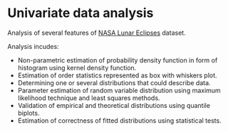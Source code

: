# Univariate data analysis

Analysis of several features of [NASA Lunar Eclipses](https://eclipse.gsfc.nasa.gov/LEcat5/LEcatkey.html) dataset. 

Analysis incudes:
- Non-parametric estimation of probability density function in form of histogram using kernel density function.
- Estimation of order statistics represented as box with whiskers plot. 
- Determining one or several distributions that could describe data.
- Parameter estimation of random variable distribution using maximum likelihood technique and least squares methods.
- Validation of empirical and theoretical distributions using quantile biplots.
- Estimation of correctness of fitted distributions using statistical tests.
